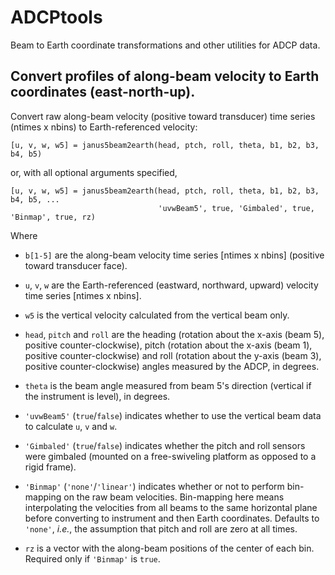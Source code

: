 # ADCPtools
Beam to Earth coordinate transformations and other utilities for ADCP data.

## Convert profiles of along-beam velocity to Earth coordinates (east-north-up).
Convert raw along-beam velocity (positive toward transducer) time series (ntimes x nbins) to Earth-referenced velocity:
```
[u, v, w, w5] = janus5beam2earth(head, ptch, roll, theta, b1, b2, b3, b4, b5)
```

or, with all optional arguments specified,
```
[u, v, w, w5] = janus5beam2earth(head, ptch, roll, theta, b1, b2, b3, b4, b5, ...
                                 'uvwBeam5', true, 'Gimbaled', true, 'Binmap', true, rz)
```

Where

* ```b[1-5]``` are the along-beam velocity time series [ntimes x nbins] (positive toward transducer face).

* ```u```, ```v```, ```w``` are the Earth-referenced (eastward, northward, upward) velocity time series [ntimes x nbins].

* ```w5``` is the vertical velocity calculated from the vertical beam only.

* ```head```, ```pitch``` and ```roll``` are the heading (rotation about the x-axis (beam 5), positive counter-clockwise), pitch (rotation about the x-axis (beam 1), positive counter-clockwise) and roll (rotation about the y-axis (beam 3), positive counter-clockwise) angles measured by the ADCP, in degrees.

* ```theta``` is the beam angle measured from beam 5's direction (vertical if the instrument is level), in degrees.

* ```'uvwBeam5'``` (```true```/```false```) indicates whether to use the vertical beam data to calculate ```u```, ```v``` and ```w```.

* ```'Gimbaled'``` (```true```/```false```) indicates whether the pitch and roll sensors were gimbaled (mounted on a free-swiveling platform as opposed to a rigid frame).

* ```'Binmap'``` (```'none'```/```'linear'```) indicates whether or not to perform bin-mapping on the raw beam velocities. Bin-mapping here means interpolating the velocities from all beams to the same horizontal plane before converting to instrument and then Earth coordinates. Defaults to ```'none'```, _i.e._, the assumption that pitch and roll are zero at all times.

* ```rz``` is a vector with the along-beam positions of the center of each bin. Required only if ```'Binmap'``` is ```true```.
